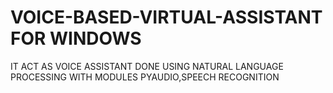 # VOICE-BASED-VIRTUAL-ASSISTANT FOR WINDOWS
IT ACT AS VOICE ASSISTANT
DONE USING NATURAL LANGUAGE PROCESSING 
WITH MODULES PYAUDIO,SPEECH RECOGNITION 
